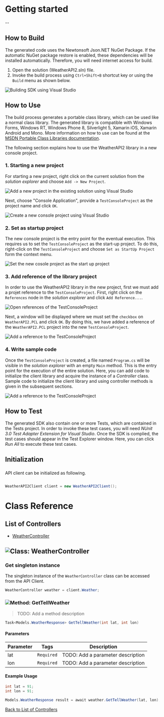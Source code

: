 # Getting started

--

## How to Build

The generated code uses the Newtonsoft Json.NET NuGet Package. If the automatic NuGet package restore
is enabled, these dependencies will be installed automatically. Therefore,
you will need internet access for build.

1. Open the solution (WeatherAPI2.sln) file.
2. Invoke the build process using `Ctrl+Shift+B` shortcut key or using the `Build` menu as shown below.

![Building SDK using Visual Studio](https://apidocs.io/illustration/cs?step=buildSDK&workspaceFolder=Weather%20API%202-CSharp&workspaceName=WeatherAPI2&projectName=WeatherAPI2.PCL)

## How to Use

The build process generates a portable class library, which can be used like a normal class library. The generated library is compatible with Windows Forms, Windows RT, Windows Phone 8,
Silverlight 5, Xamarin iOS, Xamarin Android and Mono. More information on how to use can be found at the [MSDN Portable Class Libraries documentation](http://msdn.microsoft.com/en-us/library/vstudio/gg597391%28v=vs.100%29.aspx).

The following section explains how to use the WeatherAPI2 library in a new console project.

### 1. Starting a new project

For starting a new project, right click on the current solution from the *solution explorer* and choose  ``` Add -> New Project ```.

![Add a new project in the existing solution using Visual Studio](https://apidocs.io/illustration/cs?step=addProject&workspaceFolder=Weather%20API%202-CSharp&workspaceName=WeatherAPI2&projectName=WeatherAPI2.PCL)

Next, choose "Console Application", provide a ``` TestConsoleProject ``` as the project name and click ``` OK ```.

![Create a new console project using Visual Studio](https://apidocs.io/illustration/cs?step=createProject&workspaceFolder=Weather%20API%202-CSharp&workspaceName=WeatherAPI2&projectName=WeatherAPI2.PCL)

### 2. Set as startup project

The new console project is the entry point for the eventual execution. This requires us to set the ``` TestConsoleProject ``` as the start-up project. To do this, right-click on the  ``` TestConsoleProject ``` and choose  ``` Set as StartUp Project ``` form the context menu.

![Set the new cosole project as the start up project](https://apidocs.io/illustration/cs?step=setStartup&workspaceFolder=Weather%20API%202-CSharp&workspaceName=WeatherAPI2&projectName=WeatherAPI2.PCL)

### 3. Add reference of the library project

In order to use the WeatherAPI2 library in the new project, first we must add a projet reference to the ``` TestConsoleProject ```. First, right click on the ``` References ``` node in the *solution explorer* and click ``` Add Reference... ```.

![Open references of the TestConsoleProject](https://apidocs.io/illustration/cs?step=addReference&workspaceFolder=Weather%20API%202-CSharp&workspaceName=WeatherAPI2&projectName=WeatherAPI2.PCL)

Next, a window will be displayed where we must set the ``` checkbox ``` on ``` WeatherAPI2.PCL ``` and click ``` OK ```. By doing this, we have added a reference of the ```WeatherAPI2.PCL``` project into the new ``` TestConsoleProject ```.

![Add a reference to the TestConsoleProject](https://apidocs.io/illustration/cs?step=createReference&workspaceFolder=Weather%20API%202-CSharp&workspaceName=WeatherAPI2&projectName=WeatherAPI2.PCL)

### 4. Write sample code

Once the ``` TestConsoleProject ``` is created, a file named ``` Program.cs ``` will be visible in the *solution explorer* with an empty ``` Main ``` method. This is the entry point for the execution of the entire solution.
Here, you can add code to initialize the client library and acquire the instance of a *Controller* class. Sample code to initialize the client library and using controller methods is given in the subsequent sections.

![Add a reference to the TestConsoleProject](https://apidocs.io/illustration/cs?step=addCode&workspaceFolder=Weather%20API%202-CSharp&workspaceName=WeatherAPI2&projectName=WeatherAPI2.PCL)

## How to Test

The generated SDK also contain one or more Tests, which are contained in the Tests project.
In order to invoke these test cases, you will need *NUnit 3.0 Test Adapter Extension for Visual Studio*.
Once the SDK is complied, the test cases should appear in the Test Explorer window.
Here, you can click *Run All* to execute these test cases.

## Initialization

### 

API client can be initialized as following.

```csharp

WeatherAPI2Client client = new WeatherAPI2Client();
```



# Class Reference

## <a name="list_of_controllers"></a>List of Controllers

* [WeatherController](#weather_controller)

## <a name="weather_controller"></a>![Class: ](https://apidocs.io/img/class.png "WeatherAPI2.PCL.Controllers.WeatherController") WeatherController

### Get singleton instance

The singleton instance of the ``` WeatherController ``` class can be accessed from the API Client.

```csharp
WeatherController weather = client.Weather;
```

### <a name="get_tell_weather"></a>![Method: ](https://apidocs.io/img/method.png "WeatherAPI2.PCL.Controllers.WeatherController.GetTellWeather") GetTellWeather

> TODO: Add a method description


```csharp
Task<Models.WeatherResponse> GetTellWeather(int lat, int lon)
```

#### Parameters

| Parameter | Tags | Description |
|-----------|------|-------------|
| lat |  ``` Required ```  | TODO: Add a parameter description |
| lon |  ``` Required ```  | TODO: Add a parameter description |


#### Example Usage

```csharp
int lat = 91;
int lon = 91;

Models.WeatherResponse result = await weather.GetTellWeather(lat, lon);

```


[Back to List of Controllers](#list_of_controllers)



